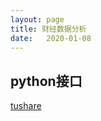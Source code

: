 ```yaml
---
layout: page
title: 财经数据分析
date:   2020-01-08
---
```


## python接口

[tushare](http://tushare.org/index.html)



